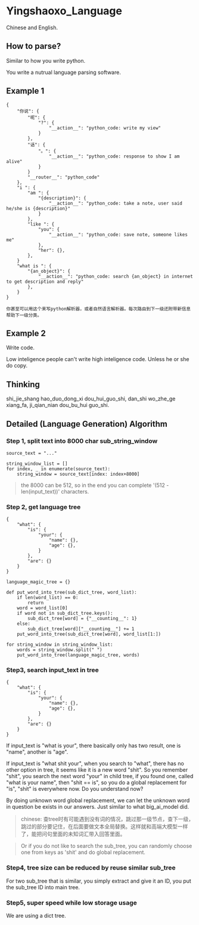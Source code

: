 # Yingshaoxo_Language

Chinese and English.

## How to parse?

Similar to how you write python.

You write a nutrual language parsing software.

## Example 1

```
{
    "你说": {
        "呢": {
            "?": {
                "__action__": "python_code: write my view"
            }
        },
        "话": {
            "。": {
                "__action__": "python_code: response to show I am alive"
            }
        }
        "__router__": "python_code"
    },
    "i ": {
        "am ": {
            "{description}": {
                "__action__": "python_code: take a note, user said he/she is {description}"
            }
        },
        "like ": {
            "you": {
                "__action__": "python_code: save note, someone likes me"
            },
            "her": {},
        },
    }
    "what is ": {
        "{an_object}": {
            "__action__": "python_code: search {an_object} in internet to get description and reply"
        },
    }
}

你甚至可以用这个来写python解析器，或者自然语言解析器。每次路由到下一级还附带新信息帮助下一级分类。
```

## Example 2

Write code. 

Low inteligence people can't write high inteligence code. Unless he or she do copy.

## Thinking

shi_jie_shang hao_duo_dong_xi dou_hui_guo_shi, dan_shi wo_zhe_ge xiang_fa, ji_qian_nian dou_bu_hui guo_shi.

## Detailed (Language Generation) Algorithm

### Step 1, split text into 8000 char sub_string_window

```
source_text = "..."

string_window_list = []
for index, _ in enumerate(source_text):
    string_window = source_text[index: index+8000]
```

> the 8000 can be 512, so in the end you can complete '(512 - len(input_text))' characters.

### Step 2, get language tree

```
{
    "what": {
        "is": {
            "your": {
                "name": {},
                "age": {},
            }
        },
        "are": {}
    }
}
```

```
language_magic_tree = {}

def put_word_into_tree(sub_dict_tree, word_list):
    if len(word_list) == 0:
        return
    word = word_list[0]
    if word not in sub_dict_tree.keys():
        sub_dict_tree[word] = {"__counting__": 1}
    else:
        sub_dict_tree[word]["__counting__"] += 1
    put_word_into_tree(sub_dict_tree[word], word_list[1:])

for string_window in string_window_list:
    words = string_window.split(" ")
    put_word_into_tree(language_magic_tree, words)
```

### Step3, search input_text in tree

```
{
    "what": {
        "is": {
            "your": {
                "name": {},
                "age": {},
            }
        },
        "are": {}
    }
}
```

If input_text is "what is your", there basically only has two result, one is "name", another is "age".

If input_text is "what shit your", when you search to "what", there has no other option in tree, it seems like it is a new word "shit". So you remember "shit", you search the next word "your" in child tree, if you found one, called "what is your name", then "shit == is", so you do a global replacement for "is", "shit" is everywhere now. Do you understand now?

By doing unknown word global replacement, we can let the unknown word in question be exists in our answers. Just similar to what big_ai_model did.

> chinese: 查tree时有可能遇到没有词的情况，跳过那一级节点，查下一级，跳过的部分要记住，在后面要做文本全局替换。这样就和高端大模型一样了，能把问句里面的未知词汇带入回答里面。

> Or if you do not like to search the sub_tree, you can randomly choose one from keys as 'shit' and do global replacement.

### Step4, tree size can be reduced by reuse similar sub_tree

For two sub_tree that is similar, you simply extract and give it an ID, you put the sub_tree ID into main tree.

### Step5, super speed while low storage usage

We are using a dict tree.
